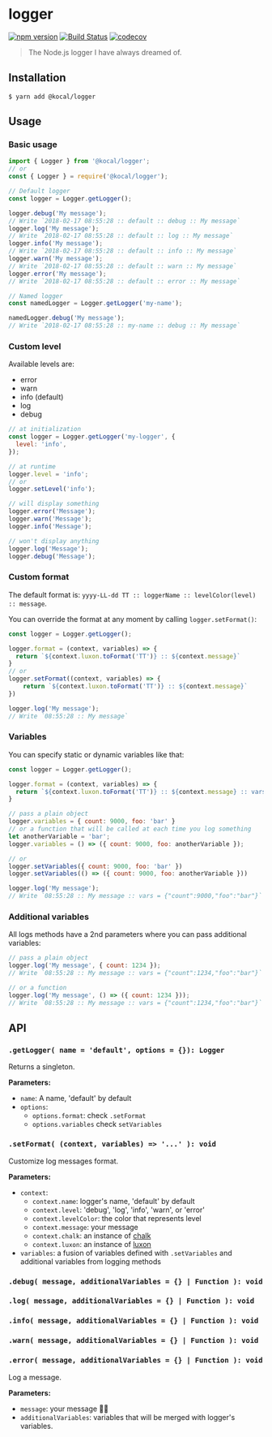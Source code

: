 # logger

[![npm version](https://badge.fury.io/js/%40kocal%2Flogger.svg)](https://badge.fury.io/js/%40kocal%2Flogger)
[![Build Status](https://travis-ci.org/Kocal/logger.svg?branch=master)](https://travis-ci.org/Kocal/logger)
[![codecov](https://codecov.io/gh/Kocal/logger/branch/master/graph/badge.svg)](https://codecov.io/gh/Kocal/logger)

> The Node.js logger I have always dreamed of.

## Installation

```
$ yarn add @kocal/logger
```

## Usage

### Basic usage

```js
import { Logger } from '@kocal/logger';
// or
const { Logger } = require('@kocal/logger');

// Default logger
const logger = Logger.getLogger();

logger.debug('My message');
// Write `2018-02-17 08:55:28 :: default :: debug :: My message`
logger.log('My message');
// Write `2018-02-17 08:55:28 :: default :: log :: My message`
logger.info('My message');
// Write `2018-02-17 08:55:28 :: default :: info :: My message`
logger.warn('My message');
// Write `2018-02-17 08:55:28 :: default :: warn :: My message`
logger.error('My message');
// Write `2018-02-17 08:55:28 :: default :: error :: My message`

// Named logger
const namedLogger = Logger.getLogger('my-name');

namedLogger.debug('My message');
// Write `2018-02-17 08:55:28 :: my-name :: debug :: My message`
```

### Custom level

Available levels are:

- error
- warn
- info (default)
- log
- debug

```js
// at initialization
const logger = Logger.getLogger('my-logger', {
  level: 'info',
});

// at runtime
logger.level = 'info'; 
// or 
logger.setLevel('info');
```

```js
// will display something
logger.error('Message'); 
logger.warn('Message');
logger.info('Message');

// won't display anything
logger.log('Message');
logger.debug('Message'); 
```

### Custom format

The default format is: `yyyy-LL-dd TT :: loggerName :: levelColor(level) :: message`.

You can override the format at any moment by calling `logger.setFormat()`:

```js
const logger = Logger.getLogger();

logger.format = (context, variables) => {
  return `${context.luxon.toFormat('TT')} :: ${context.message}`
}
// or
logger.setFormat((context, variables) => {
    return `${context.luxon.toFormat('TT')} :: ${context.message}`
})

logger.log('My message');
// Write `08:55:28 :: My message`
```

### Variables

You can specify static or dynamic variables like that:

```js
const logger = Logger.getLogger();

logger.format = (context, variables) => {
  return `${context.luxon.toFormat('TT')} :: ${context.message} :: vars = ${JSON.stringify(variables)}`;
}

// pass a plain object
logger.variables = { count: 9000, foo: 'bar' }
// or a function that will be called at each time you log something
let anotherVariable = 'bar';
logger.variables = () => ({ count: 9000, foo: anotherVariable });

// or
logger.setVariables({ count: 9000, foo: 'bar' })
logger.setVariables(() => ({ count: 9000, foo: anotherVariable }))

logger.log('My message');
// Write `08:55:28 :: My message :: vars = {"count":9000,"foo":"bar"}`
```

### Additional variables

All logs methods have a 2nd parameters where you can pass additional variables:

```js
// pass a plain object
logger.log('My message', { count: 1234 });
// Write `08:55:28 :: My message :: vars = {"count":1234,"foo":"bar"}`

// or a function
logger.log('My message', () => ({ count: 1234 }));
// Write `08:55:28 :: My message :: vars = {"count":1234,"foo":"bar"}`

```

## API

### `.getLogger( name = 'default', options = {}): Logger`

Returns a singleton.

**Parameters:**
- `name`: A name, 'default' by default
- `options`:
  - `options.format`: check `.setFormat`
  - `options.variables` check `setVariables`

### `.setFormat( (context, variables) => '...' ): void`

Customize log messages format.

**Parameters:**
- `context`:
  - `context.name`: logger's name, 'default' by default
  - `context.level`: 'debug', 'log', 'info', 'warn', or 'error'
  - `context.levelColor`: the color that represents level
  - `context.message`: your message
  - `context.chalk`: an instance of [chalk](https://github.com/chalk/chalk)
  - `context.luxon`: an instance of [luxon](https://github.com/moment/luxon)
- `variables`: a fusion of variables defined with `.setVariables` and additional variables from logging methods

### `.debug( message, additionalVariables = {} | Function ): void`
### `.log( message, additionalVariables = {} | Function ): void`
### `.info( message, additionalVariables = {} | Function ): void`
### `.warn( message, additionalVariables = {} | Function ): void`
### `.error( message, additionalVariables = {} | Function ): void`

Log a message.

**Parameters:**
- `message`: your message 🤷🏻
- `additionalVariables`: variables that will be merged with logger's variables.
